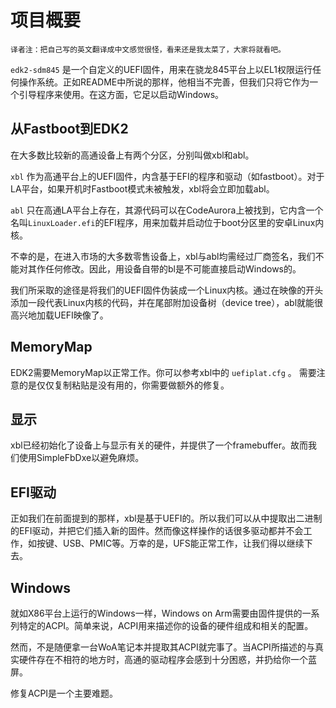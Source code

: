 # 项目概要

`译者注：把自己写的英文翻译成中文感觉很怪，看来还是我太菜了，大家将就看吧。`

`edk2-sdm845` 是一个自定义的UEFI固件，用来在骁龙845平台上以EL1权限运行任何操作系统。正如README中所说的那样，他相当不完善，但我们只将它作为一个引导程序来使用。在这方面，它足以启动Windows。

## 从Fastboot到EDK2

在大多数比较新的高通设备上有两个分区，分别叫做xbl和abl。

`xbl` 作为高通平台上的UEFI固件，内含基于EFI的程序和驱动（如fastboot）。对于LA平台，如果开机时Fastboot模式未被触发，xbl将会立即加载abl。

`abl` 只在高通LA平台上存在，其源代码可以在CodeAurora上被找到，它内含一个名叫`LinuxLoader.efi`的EFI程序，用来加载并启动位于boot分区里的安卓Linux内核。

不幸的是，在进入市场的大多数零售设备上，xbl与abl均需经过厂商签名，我们不能对其作任何修改。因此，用设备自带的bl是不可能直接启动Windows的。

我们所采取的途径是将我们的UEFI固件伪装成一个Linux内核。通过在映像的开头添加一段代表Linux内核的代码，并在尾部附加设备树（device tree），abl就能很高兴地加载UEFI映像了。

## MemoryMap

EDK2需要MemoryMap以正常工作。你可以参考xbl中的 `uefiplat.cfg` 。 需要注意的是仅仅复制粘贴是没有用的，你需要做额外的修复。

## 显示

xbl已经初始化了设备上与显示有关的硬件，并提供了一个framebuffer。故而我们使用SimpleFbDxe以避免麻烦。

## EFI驱动

正如我们在前面提到的那样，xbl是基于UEFI的。所以我们可以从中提取出二进制的EFI驱动，并把它们插入新的固件。然而像这样操作的话很多驱动都并不会工作，如按键、USB、PMIC等。万幸的是，UFS能正常工作，让我们得以继续下去。

## Windows

就如X86平台上运行的Windows一样，Windows on Arm需要由固件提供的一系列特定的ACPI。简单来说，ACPI用来描述你的设备的硬件组成和相关的配置。

然而，不是随便拿一台WoA笔记本并提取其ACPI就完事了。当ACPI所描述的与真实硬件存在不相符的地方时，高通的驱动程序会感到十分困惑，并扔给你一个蓝屏。

修复ACPI是一个主要难题。